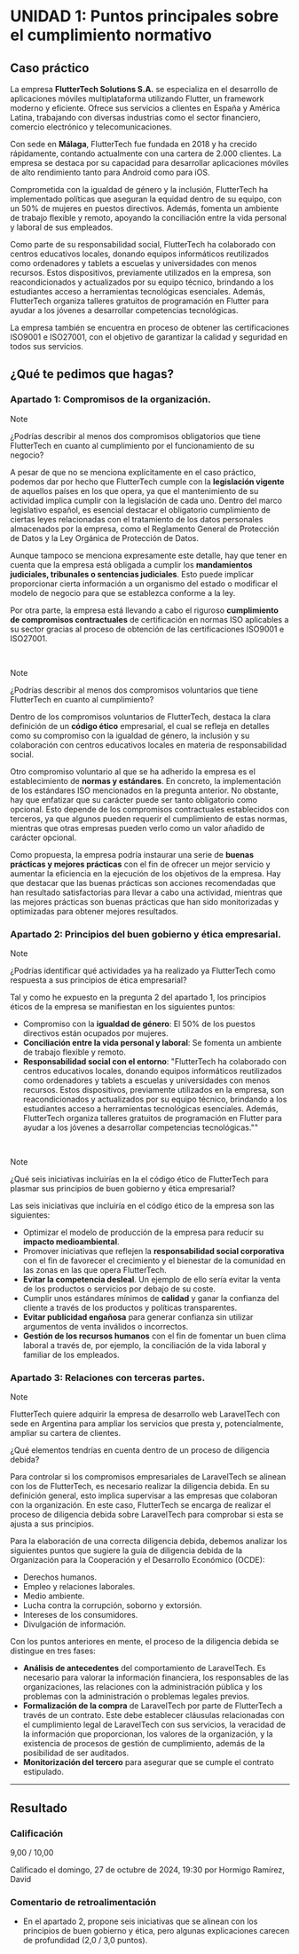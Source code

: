 # UNIDAD 1: Puntos principales sobre el cumplimiento normativo

## Caso práctico

La empresa **FlutterTech Solutions S.A.** se especializa en el desarrollo de aplicaciones móviles multiplataforma utilizando Flutter, un framework moderno y eficiente. Ofrece sus servicios a clientes en España y América Latina, trabajando con diversas industrias como el sector financiero, comercio electrónico y telecomunicaciones.

Con sede en **Málaga**, FlutterTech fue fundada en 2018 y ha crecido rápidamente, contando actualmente con una cartera de 2.000 clientes. La empresa se destaca por su capacidad para desarrollar aplicaciones móviles de alto rendimiento tanto para Android como para iOS.

Comprometida con la igualdad de género y la inclusión, FlutterTech ha implementado políticas que aseguran la equidad dentro de su equipo, con un 50% de mujeres en puestos directivos. Además, fomenta un ambiente de trabajo flexible y remoto, apoyando la conciliación entre la vida personal y laboral de sus empleados.

Como parte de su responsabilidad social,  FlutterTech ha colaborado con centros educativos locales, donando equipos informáticos reutilizados como ordenadores y tablets a escuelas y universidades con menos recursos. Estos dispositivos, previamente utilizados en la empresa, son reacondicionados y actualizados por su equipo técnico, brindando a los estudiantes acceso a herramientas tecnológicas esenciales. Además, FlutterTech organiza talleres gratuitos de programación en Flutter  para ayudar a los jóvenes a desarrollar competencias tecnológicas.

La empresa también se encuentra en proceso de obtener las certificaciones ISO9001 e ISO27001, con el objetivo de garantizar la calidad y seguridad en todos sus servicios.

## ¿Qué te pedimos que hagas?

### Apartado 1: Compromisos de la organización.

>[!NOTE]
>¿Podrías describir al menos dos compromisos obligatorios que tiene FlutterTech en cuanto al cumplimiento por el funcionamiento de su negocio?

A pesar de que no se menciona explícitamente en el caso práctico, podemos dar por hecho que FlutterTech cumple con la **legislación vigente** de aquellos países en los que opera, ya que el mantenimiento de su actividad implica cumplir con la legislación de cada uno. Dentro del marco legislativo español, es esencial destacar el obligatorio cumplimiento de ciertas leyes relacionadas con el tratamiento de los datos personales almacenados por la empresa, como el Reglamento General de Protección de Datos y la Ley Orgánica de Protección de Datos.

Aunque tampoco se menciona expresamente este detalle, hay que tener en cuenta que la empresa está obligada a cumplir los **mandamientos judiciales, tribunales o sentencias judiciales**. Esto puede implicar proporcionar cierta información a un organismo del estado o modificar el modelo de negocio para que se establezca conforme a la ley.

Por otra parte, la empresa está llevando a cabo el riguroso **cumplimiento de compromisos contractuales** de certificación en normas ISO aplicables a su sector gracias al proceso de obtención de las certificaciones ISO9001 e ISO27001.

<br>

>[!NOTE]
>¿Podrías describir al menos dos compromisos voluntarios que tiene FlutterTech en cuanto al cumplimiento?

Dentro de los compromisos voluntarios de FlutterTech, destaca la clara definición de un **código ético** empresarial, el cual se refleja en detalles como su compromiso con la igualdad de género, la inclusión y su colaboración con centros educativos locales en materia de responsabilidad social.

Otro compromiso voluntario al que se ha adherido la empresa es el establecimiento de **normas y estándares**. En concreto, la implementación de los estándares ISO mencionados en la pregunta anterior. No obstante, hay que enfatizar que su carácter puede ser tanto obligatorio como opcional. Esto depende de los compromisos contractuales establecidos con terceros, ya que algunos pueden requerir el cumplimiento de estas normas, mientras que otras empresas pueden verlo como un valor añadido de carácter opcional.

Como propuesta, la empresa podría instaurar una serie de **buenas prácticas y mejores prácticas** con el fin de ofrecer un mejor servicio y aumentar la eficiencia en la ejecución de los objetivos de la empresa. Hay que destacar que las buenas prácticas son acciones recomendadas que han resultado satisfactorias para llevar a cabo una actividad, mientras que las mejores prácticas son buenas prácticas que han sido monitorizadas y optimizadas para obtener mejores resultados.

### Apartado 2: Principios del buen gobierno y ética empresarial.

>[!NOTE]
>¿Podrías identificar qué actividades ya ha realizado ya FlutterTech como respuesta a sus principios de ética empresarial?

Tal y como he expuesto en la pregunta 2 del apartado 1, los principios éticos de la empresa se manifiestan en los siguientes puntos:

- Compromiso con la **igualdad de género**: El 50% de los puestos directivos están ocupados por mujeres.
- **Conciliación entre la vida personal y laboral**: Se fomenta un ambiente de trabajo flexible y remoto.
- **Responsabilidad social con el entorno**: "FlutterTech ha colaborado con centros educativos locales, donando equipos informáticos reutilizados como ordenadores y tablets a escuelas y universidades con menos recursos. Estos dispositivos, previamente utilizados en la empresa, son reacondicionados y actualizados por su equipo técnico, brindando a los estudiantes acceso a herramientas tecnológicas esenciales. Además, FlutterTech organiza talleres gratuitos de programación en Flutter para ayudar a los jóvenes a desarrollar competencias tecnológicas.""

<br>

>[!NOTE]
>¿Qué seis iniciativas incluirías en la el código ético de FlutterTech para plasmar sus principios de buen gobierno y ética empresarial?

Las seis iniciativas que incluiría en el código ético de la empresa son las siguientes:

- Optimizar el modelo de producción de la empresa para reducir su **impacto medioambiental**. 
- Promover iniciativas que reflejen la **responsabilidad social corporativa** con el fin de favorecer el crecimiento y el bienestar de la comunidad en las zonas en las que opera FlutterTech.
- **Evitar la competencia desleal**. Un ejemplo de ello sería evitar la venta de los productos o servicios por debajo de su coste.
- Cumplir unos estándares mínimos de **calidad** y ganar la confianza del cliente a través de los productos y políticas transparentes.
- **Evitar publicidad engañosa** para generar confianza sin utilizar argumentos de venta inválidos o incorrectos.
- **Gestión de los recursos humanos** con el fin de fomentar un buen clima laboral a través de, por ejemplo, la conciliación de la vida laboral y familiar de los empleados.

### Apartado 3: Relaciones con terceras partes. 

>[!NOTE]
>FlutterTech quiere adquirir la empresa de desarrollo web LaravelTech con sede en Argentina para ampliar los servicios que presta y, potencialmente, ampliar su cartera de clientes.
>
>¿Qué elementos tendrías en cuenta dentro de un proceso de diligencia debida?

Para controlar si los compromisos empresariales de LaravelTech se alinean con los de FlutterTech, es necesario realizar la diligencia debida. En su definición general, esto implica supervisar a las empresas que colaboran con la organización. En este caso, FlutterTech se encarga de realizar el proceso de diligencia debida sobre LaravelTech para comprobar si esta se ajusta a sus principios. 

Para la elaboración de una correcta diligencia debida, debemos analizar los siguientes puntos que sugiere la guía de diligencia debida de la Organización para la Cooperación y el Desarrollo Económico (OCDE):

- Derechos humanos.
- Empleo y relaciones laborales.
- Medio ambiente.
- Lucha contra la corrupción, soborno y extorsión.
- Intereses de los consumidores.
- Divulgación de información.

Con los puntos anteriores en mente, el proceso de la diligencia debida se distingue en tres fases:

- **Análisis de antecedentes** del comportamiento de LaravelTech. Es necesario para valorar la información financiera, los responsables de las organizaciones, las relaciones con la administración pública y los problemas con la administración o problemas legales previos.
- **Formalización de la compra** de LaravelTech por parte de FlutterTech a través de un contrato. Este debe establecer cláusulas relacionadas con el cumplimiento legal de LaravelTech con sus servicios, la veracidad de la información que proporcionan, los valores de la organización, y la existencia de procesos de gestión de cumplimiento, además de la posibilidad de ser auditados.
- **Monitorización del tercero** para asegurar que se cumple el contrato estipulado.

---

## Resultado

### Calificación

9,00 / 10,00

Calificado el domingo, 27 de octubre de 2024, 19:30 por Hormigo Ramírez, David

### Comentario de retroalimentación

- En el apartado 2, propone seis iniciativas que se alinean con los principios de buen gobierno y ética, pero algunas explicaciones carecen de profundidad (2,0 / 3,0 puntos).